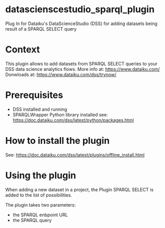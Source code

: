 # datascienscestudio_sparql_plugin
Plug In for Dataiku's DataScienceStudio (DSS) for adding datasets being result of a SPARQL SELECT query

# Context
This plugin allows to add datasets from SPARQL SELECT queries to your DSS data science analytics flows.
More info at: https://www.dataiku.com/
Donwloads at: https://www.dataiku.com/dss/trynow/

# Prerequisites
* DSS installed and running
* SPARQLWrapper Python library installed
  see: https://doc.dataiku.com/dss/latest/python/packages.html

# How to install the plugin
See: https://doc.dataiku.com/dss/latest/plugins/offline_install.html

# Using the plugin
When adding a new dataset in a project, the Plugin SPARQL SELECT is added to the list of possibilities.

The plugin takes two parameters:
* the SPARQL enbpoint URL
* the SPARQL query
